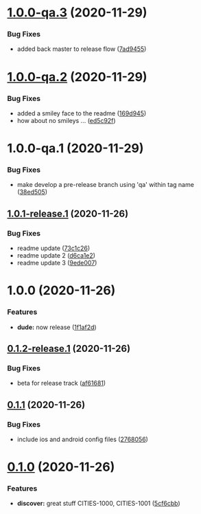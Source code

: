 # [1.0.0-qa.3](https://github.com/cohen72/git-playground/compare/v1.0.0-qa.2...v1.0.0-qa.3) (2020-11-29)


### Bug Fixes

* added back master to release flow ([7ad9455](https://github.com/cohen72/git-playground/commit/7ad94552357aff4bff8182a9b9f13f725aff190a))

# [1.0.0-qa.2](https://github.com/cohen72/git-playground/compare/v1.0.0-qa.1...v1.0.0-qa.2) (2020-11-29)


### Bug Fixes

* added a smiley face to the readme ([169d945](https://github.com/cohen72/git-playground/commit/169d9459e6461c13f15db0285710bae52aa4366f))
* how about no smileys ... ([ed5c92f](https://github.com/cohen72/git-playground/commit/ed5c92f767498e7e322728e2f07b7ef365103adb))

# 1.0.0-qa.1 (2020-11-29)


### Bug Fixes

* make develop a pre-release branch using 'qa' within tag name ([38ed505](https://github.com/cohen72/git-playground/commit/38ed505d7ebd6ca7e9669aa96f9b5c44143a9a09))

## [1.0.1-release.1](https://github.com/cohen72/git-playground/compare/v1.0.0...v1.0.1-release.1) (2020-11-26)


### Bug Fixes

* readme update ([73c1c26](https://github.com/cohen72/git-playground/commit/73c1c2679fbac1987c1f2c78829c1078f92d0e86))
* readme update 2 ([d6ca1e2](https://github.com/cohen72/git-playground/commit/d6ca1e223751548bace7e503a37c6a2b49934c6c))
* readme update 3 ([9ede007](https://github.com/cohen72/git-playground/commit/9ede007ed21adbb1eafba0a483dab74cf67c2d9c))

# 1.0.0 (2020-11-26)


### Features

* **dude:** now release ([1f1af2d](https://github.com/cohen72/git-playground/commit/1f1af2d7227668cb4e91a78d7315e692f7dfc054))

## [0.1.2-release.1](https://github.com/cohen72/git-playground/compare/v0.1.1...v0.1.2-release.1) (2020-11-26)


### Bug Fixes

* beta for release track ([af61681](https://github.com/cohen72/git-playground/commit/af6168123598205a14a33264af606f2021a9bcce))

## [0.1.1](https://github.com/cohen72/git-playground/compare/v0.1.0...v0.1.1) (2020-11-26)


### Bug Fixes

* include ios and android config files ([2768056](https://github.com/cohen72/git-playground/commit/27680568abec1072e76cb5f984f1854147d85de2))

# [0.1.0](https://github.com/cohen72/git-playground/compare/v0.0.1...v0.1.0) (2020-11-26)


### Features

* **discover:** great stuff CITIES-1000, CITIES-1001 ([5cf6cbb](https://github.com/cohen72/git-playground/commit/5cf6cbb67fd81dc2b0fa9b18c622d999194e42e5))
